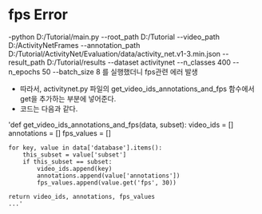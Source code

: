 # fps Error
-python D:/Tutorial/main.py --root_path D:/Tutorial --video_path D:/ActivityNetFrames --annotation_path D:/Tutorial/ActivityNet/Evaluation/data/activity_net.v1-3.min.json --result_path D:/Tutorial/results --dataset activitynet --n_classes 400 --n_epochs 50 --batch_size 8
를 실행했더니 fps관련 에러 발생
- 따라서, activitynet.py 파일의  get_video_ids_annotations_and_fps 함수에서 get을 추가하는 부분에 넣어준다.
- 코드는 다음과 같다.

  
'def get_video_ids_annotations_and_fps(data, subset):
    video_ids = []
    annotations = []
    fps_values = []

    for key, value in data['database'].items():
        this_subset = value['subset']
        if this_subset == subset:
            video_ids.append(key)
            annotations.append(value['annotations'])
            fps_values.append(value.get('fps', 30))

    return video_ids, annotations, fps_values
    ...'
